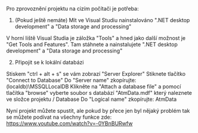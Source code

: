 Pro zprovoznění projektu na cizím počítači je potřeba:

1. (Pokud ještě nemáte) Mít ve Visual Studiu nainstalováno ".NET desktop development" a "Data storage and processing"

V horní liště Visual Studia je záložka "Tools" a hned jako další možnost je "Get Tools and Features". Tam stáhnete a nainstalujete ".NET desktop development" a "Data storage and processing"

2. Připojit se k lokální databázi

Stiskem "ctrl + alt + s" se vám zobrazí "Server Explorer" Stiknete tlačítko "Connect to Database" Do "Server name" zkopírujte: (localdb)\MSSQLLocalDB 
Klikněte na "Attach a database file" a pomocí tlačítka "browse" vyberte soubor s databází "AtmData.mdf" který naleznete ve složce projektu / Database Do "Logical name" zkopírujte: AtmData

Nyní projekt můžete spustit, ale pokud by přece jen byl nějaký problém tak se můžete podívat na všechny funkce zde: https://www.youtube.com/watch?v=-0YBnBURwfw
